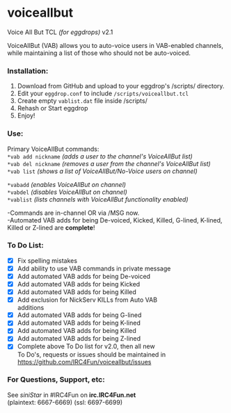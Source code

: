 # voiceallbut
Voice All But TCL _(for eggdrops)_
v2.1    

VoiceAllBut (VAB) allows you to auto-voice users in VAB-enabled channels, while maintaining a list of those who should not be auto-voiced.    

### Installation:
 1. Download from GitHub and upload to your eggdrop's /scripts/ directory.  
 2. Edit your `eggdrop.conf` to include `/scripts/voiceallbut.tcl` 
 3. Create empty `vablist.dat` file inside /scripts/  
 4. Rehash or Start eggdrop  
 5. Enjoy!    
 
### Use:  
 Primary VoiceAllBut commands:  
 ``*vab add nickname`` _(adds a user to the channel's VoiceAllBut list)_  
 ``*vab del nickname`` _(removes a user from the channel's VoiceAllBut list)_  
 ``*vab list`` _(shows a list of VoiceAllBut/No-Voice users on channel)_    
 
 ``*vabadd`` _(enables VoiceAllBut on channel)_  
 ``*vabdel`` _(disables VoiceAllBut on channel)_  
 ``*vablist`` _(lists channels with VoiceAllBut functionality enabled)_    

-Commands are in-channel OR via /MSG now.  
-Automated VAB adds for being De-voiced, Kicked, Killed, G-lined, K-lined, Killed or Z-lined 
are **complete**!    

### To Do List:  
- [x] Fix spelling mistakes  
- [x] Add ability to use VAB commands in private message  
- [x] Add automated VAB adds for being De-voiced  
- [x] Add automated VAB adds for being Kicked  
- [x] Add automated VAB adds for being Killed  
- [x] Add exclusion for NickServ KILLs from Auto VAB  
additions  
- [x] Add automated VAB adds for being G-lined  
- [x] Add automated VAB adds for being K-lined  
- [x] Add automated VAB adds for being Killed  
- [x] Add automated VAB adds for being Z-lined  
- [x] Complete above To Do list for v2.0, then all new  
To Do's, requests or issues should be maintained in  
https://github.com/IRC4Fun/voiceallbut/issues  

### For Questions, Support, etc:  
See _siniStar_ in #IRC4Fun on **irc.IRC4Fun.net**  
(plaintext: 6667-6669)
(ssl: 6697-6699)
